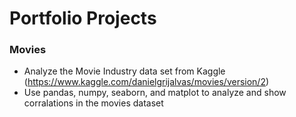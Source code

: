 # Portfolio Projects

### Movies
- Analyze the Movie Industry data set from Kaggle (https://www.kaggle.com/danielgrijalvas/movies/version/2)
- Use pandas, numpy, seaborn, and matplot to analyze and show corralations in the movies dataset
